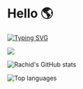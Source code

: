 # Hello 🌎

[![Typing SVG](https://readme-typing-svg.demolab.com/?color=4cf736&size=30&width=600&lines=>+>+I'm+FASKA+Rachid;>+>+Computer+Science+Student)](https://git.io/typing-svg)

![](https://komarev.com/ghpvc/?username=playerrc)

![Rachid's GitHub stats](https://github-readme-stats-sepia-one-49.vercel.app/api?username=playerrc&show_icons=true&theme=algolia)

![Top languages](https://github-readme-stats.vercel.app/api/top-langs/?username=playerrc&size_weight=0.5&count_weight=0.5&layout=donut&theme=algolia)
